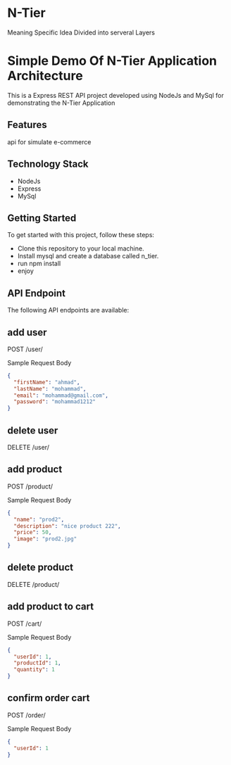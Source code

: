 # N-Tier

Meaning Specific Idea Divided into serveral Layers


# Simple Demo Of N-Tier Application Architecture

This is a Express REST API project developed using NodeJs and MySql for demonstrating the N-Tier Application

## Features

api for simulate e-commerce

## Technology Stack

- NodeJs
- Express
- MySql

## Getting Started

To get started with this project, follow these steps:

- Clone this repository to your local machine.
- Install mysql and create a database called n_tier.
- run npm install
- enjoy

## API Endpoint

The following API endpoints are available:

## add user

POST /user/

Sample Request Body

```json
{
  "firstName": "ahmad",
  "lastName": "mohammad",
  "email": "mohammad@gmail.com",
  "password": "mohammad1212"
}
```

## delete user

DELETE /user/

## add product

POST /product/

Sample Request Body

```json
{
  "name": "prod2",
  "description": "nice product 222",
  "price": 50,
  "image": "prod2.jpg"
}
```

## delete product

DELETE /product/

## add product to cart

POST /cart/

Sample Request Body

```json
{
  "userId": 1,
  "productId": 1,
  "quantity": 1
}
```

## confirm order cart

POST /order/

Sample Request Body

```json
{
  "userId": 1
}
```
